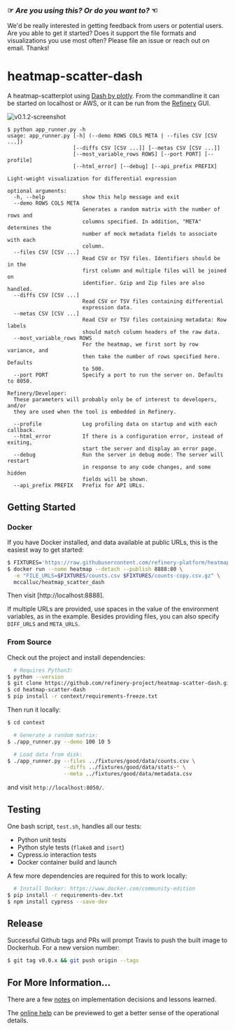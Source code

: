 ### ☞ *Are you using this? Or do you want to?*  ☜ 

We'd be really interested in getting feedback from users or potential users. Are you able to get it started? Does it support the file formats and visualizations you use most often? Please file an issue or reach out on email. Thanks! 

# heatmap-scatter-dash

A heatmap-scatterplot using [Dash by plotly](https://plot.ly/products/dash/).
From the commandline it can be started on localhost or AWS, or it can be run
from the [Refinery](https://github.com/refinery-platform/refinery-platform) GUI.

![v0.1.2-screenshot](https://user-images.githubusercontent.com/730388/36332441-2ba33e9c-1340-11e8-900a-6f16549f1f6b.png)

```
$ python app_runner.py -h
usage: app_runner.py [-h] (--demo ROWS COLS META | --files CSV [CSV ...])
                     [--diffs CSV [CSV ...]] [--metas CSV [CSV ...]]
                     [--most_variable_rows ROWS] [--port PORT] [--profile]
                     [--html_error] [--debug] [--api_prefix PREFIX]

Light-weight visualization for differential expression

optional arguments:
  -h, --help            show this help message and exit
  --demo ROWS COLS META
                        Generates a random matrix with the number of rows and
                        columns specified. In addition, "META" determines the
                        number of mock metadata fields to associate with each
                        column.
  --files CSV [CSV ...]
                        Read CSV or TSV files. Identifiers should be in the
                        first column and multiple files will be joined on
                        identifier. Gzip and Zip files are also handled.
  --diffs CSV [CSV ...]
                        Read CSV or TSV files containing differential
                        expression data.
  --metas CSV [CSV ...]
                        Read CSV or TSV files containing metadata: Row labels
                        should match column headers of the raw data.
  --most_variable_rows ROWS
                        For the heatmap, we first sort by row variance, and
                        then take the number of rows specified here. Defaults
                        to 500.
  --port PORT           Specify a port to run the server on. Defaults to 8050.

Refinery/Developer:
  These parameters will probably only be of interest to developers, and/or
  they are used when the tool is embedded in Refinery.

  --profile             Log profiling data on startup and with each callback.
  --html_error          If there is a configuration error, instead of exiting,
                        start the server and display an error page.
  --debug               Run the server in debug mode: The server will restart
                        in response to any code changes, and some hidden
                        fields will be shown.
  --api_prefix PREFIX   Prefix for API URLs.
```

## Getting Started

### Docker

If you have Docker installed, and data available at public URLs,
this is the easiest way to get started:

```bash
$ FIXTURES='https://raw.githubusercontent.com/refinery-platform/heatmap-scatter-dash/v0.1.3/fixtures/good/data'
$ docker run --name heatmap --detach --publish 8888:80 \
  -e "FILE_URLS=$FIXTURES/counts.csv $FIXTURES/counts-copy.csv.gz" \
  mccalluc/heatmap_scatter_dash
```

Then visit [http://localhost:8888].

If multiple URLs are provided, use spaces in the value of the environment variables,
as in the example.
Besides providing files, you can also specify `DIFF_URLS` and `META_URLS`.


### From Source

Check out the project and install dependencies:
```bash
  # Requires Python3:
$ python --version
$ git clone https://github.com/refinery-project/heatmap-scatter-dash.git
$ cd heatmap-scatter-dash
$ pip install -r context/requirements-freeze.txt
```

Then run it locally:

```bash
$ cd context

  # Generate a random matrix:
$ ./app_runner.py --demo 100 10 5

  # Load data from disk:
$ ./app_runner.py --files ../fixtures/good/data/counts.csv \
                  --diffs ../fixtures/good/data/stats-* \
                  --meta ../fixtures/good/data/metadata.csv
```

and visit `http://localhost:8050/`.

## Testing

One bash script, `test.sh`, handles all our tests:
- Python unit tests
- Python style tests (`flake8` and `isort`)
- Cypress.io interaction tests
- Docker container build and launch

A few more dependencies are required for this to work locally:
```bash
  # Install Docker: https://www.docker.com/community-edition
$ pip install -r requirements-dev.txt
$ npm install cypress --save-dev
```

## Release

Successful Github tags and PRs will prompt Travis to push the built image to Dockerhub. For a new version number:

```bash
$ git tag v0.0.x && git push origin --tags
```

## For More Information...

There are a few [notes](docs) on implementation decisions and lessons learned.

The [online help](context/app/help/help.md) can be previewed to get a better sense of the operational details.
